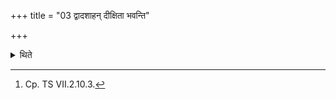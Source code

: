 +++
title = "03 द्वादशाहन् दीक्षिता भवन्ति"

+++

<details><summary>थिते</summary>

3. They are consecrated for twelve days.[^1]  

[^1]: Cp. TS VII.2.10.3. 
</details>
